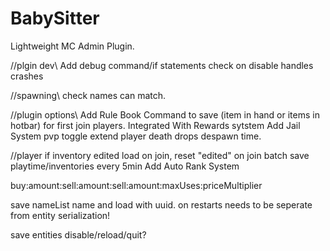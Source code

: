 # BabySitter
Lightweight MC Admin Plugin.


//plgin dev\\
Add debug command/if statements
check on disable handles crashes


//spawning\\
check names can match.


//plugin options\\
Add Rule Book Command to save (item in hand or items in hotbar) for first join players. Integrated With Rewards sytstem
Add Jail System
pvp toggle
extend player death drops despawn time.



//player
if inventory edited load on join,  reset "edited" on join
batch save playtime/inventories every 5min
Add Auto Rank System


buy:amount:sell:amount:sell:amount:maxUses:priceMultiplier

save nameList name and load with uuid. on restarts needs to be seperate from entity serialization!

save entities disable/reload/quit?